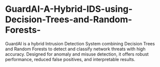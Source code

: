 # GuardAI-A-Hybrid-IDS-using-Decision-Trees-and-Random-Forests-
GuardAI is a hybrid Intrusion Detection System combining Decision Trees and Random Forests to detect and classify network threats with high accuracy. Designed for anomaly and misuse detection, it offers robust performance, reduced false positives, and interpretable results.

